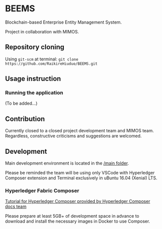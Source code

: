 # BEEMS

Blockchain-based Enterprise Entity Management System.

Project in collaboration with MIMOS.

## Repository cloning

Using `git-scm` at terminal: `git clone https://github.com/RaikireHiuduo/BEEMS.git`

## Usage instruction

### Running the application

(To be added...)

## Contribution

Currently closed to a closed project development team and MIMOS team. Regardless, constructive criticisms and suggestions are welcomed.

## Development

Main development environment is located in the [/main folder](/main "main folder").

Please be reminded the team will be using only VSCode with Hyperledger Composer extension and Terminal exclusively in uBuntu 16.04 (Xenial) LTS.

### Hyperledger Fabric Composer

[Tutorial for Hyperledger Composer provided by Hyperledger Composer docs team](https://hyperledger.github.io/composer/tutorials/developer-tutorial.html "Developer Tutorial for creating a Hyperledger Composer solution")

Please prepare at least 5GB+ of development space in advance to download and install the necessary images in Docker to use Composer.
